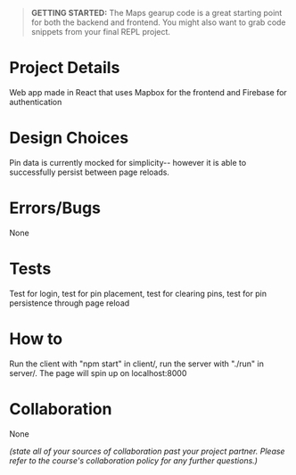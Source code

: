 > **GETTING STARTED:** The Maps gearup code is a great starting point for both the backend and frontend. You might also want to grab code snippets from your final REPL project.

# Project Details

Web app made in React that uses Mapbox for the frontend and Firebase for authentication

# Design Choices

Pin data is currently mocked for simplicity-- however it is able to successfully persist between page reloads.

# Errors/Bugs

None

# Tests

Test for login, test for pin placement, test for clearing pins, test for pin persistence through page reload

# How to

Run the client with "npm start" in client/, run the server with "./run" in server/. The page will spin up on localhost:8000

# Collaboration

None

_(state all of your sources of collaboration past your project partner. Please refer to the course's collaboration policy for any further questions.)_
